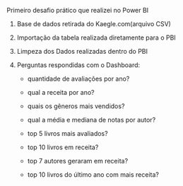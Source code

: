 Primeiro desafio prático que realizei no Power BI

1. Base de dados retirada do Kaegle.com(arquivo CSV)

2. Importação da tabela realizada diretamente para o PBI

3. Limpeza dos Dados realizadas dentro do PBI

4. Perguntas respondidas com o Dashboard:
	- quantidade de avaliações por ano?
	- qual a receita por ano?
	- quais os gêneros mais vendidos?
	- qual a média e mediana de notas por autor? 

	- top 5 livros mais avaliados?
	- top 10 livros em receita?
	- top 7 autores geraram em receita?
	- top 10 livros do último ano com mais receita?